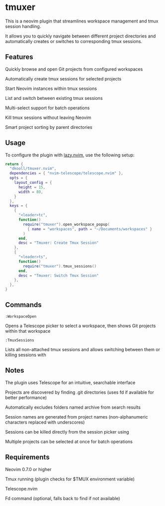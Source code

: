# tmuxer

This is a neovim plugin that streamlines workspace management and tmux session handling.

It allows you to quickly navigate between different project directories and automatically creates or switches to corresponding tmux sessions.

## Features

Quickly browse and open Git projects from configured workspaces

Automatically create tmux sessions for selected projects

Start Neovim instances within tmux sessions

List and switch between existing tmux sessions

Multi-select support for batch operations

Kill tmux sessions without leaving Neovim

Smart project sorting by parent directories

## Usage

To configure the plugin with [lazy.nvim](https://github.com/folke/lazy.nvim), use the following setup:

```lua
return {
  "dkooll/tmuxer.nvim",
  dependencies = { "nvim-telescope/telescope.nvim" },
  opts = {
    layout_config = {
      height = 15,
      width = 80,
    }
  },
  keys = {
    {
      "<leader>tc",
      function()
        require("tmuxer").open_workspace_popup(
          { name = "workspaces", path = "~/Documents/workspaces" }
        )
      end,
      desc = "Tmuxer: Create Tmux Session"
    },
    {
      "<leader>ts",
      function()
        require("tmuxer").tmux_sessions()
      end,
      desc = "Tmuxer: Switch Tmux Session"
    },
  },
}
```

## Commands

`:WorkspaceOpen`

Opens a Telescope picker to select a workspace, then shows Git projects within that workspace

`:TmuxSessions`

Lists all non-attached tmux sessions and allows switching between them or killing sessions with <C-d>

## Notes

The plugin uses Telescope for an intuitive, searchable interface

Projects are discovered by finding .git directories (uses fd if available for better performance)

Automatically excludes folders named archive from search results

Session names are generated from project names (non-alphanumeric characters replaced with underscores)

Sessions can be killed directly from the session picker using <C-d>

Multiple projects can be selected at once for batch operations

## Requirements

Neovim 0.7.0 or higher

Tmux running (plugin checks for $TMUX environment variable)

Telescope.nvim

Fd command (optional, falls back to find if not available)
